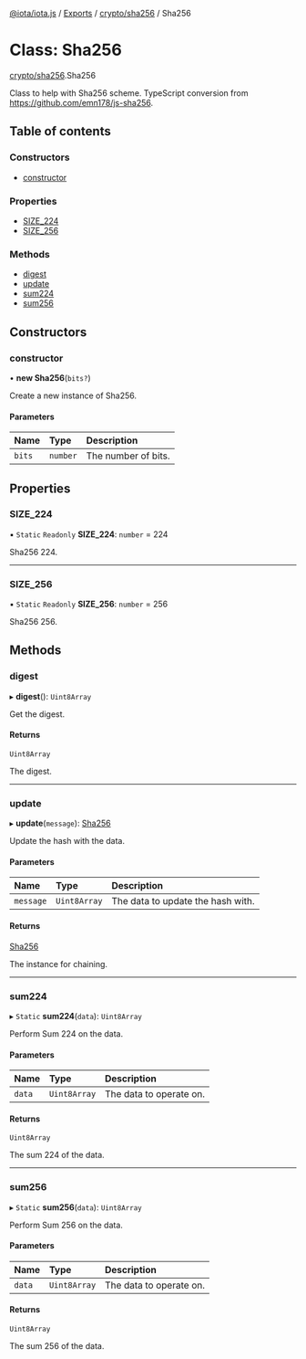 [@iota/iota.js](../README.md) / [Exports](../modules.md) / [crypto/sha256](../modules/crypto_sha256.md) / Sha256

# Class: Sha256

[crypto/sha256](../modules/crypto_sha256.md).Sha256

Class to help with Sha256 scheme.
TypeScript conversion from https://github.com/emn178/js-sha256.

## Table of contents

### Constructors

- [constructor](crypto_sha256.sha256.md#constructor)

### Properties

- [SIZE\_224](crypto_sha256.sha256.md#size_224)
- [SIZE\_256](crypto_sha256.sha256.md#size_256)

### Methods

- [digest](crypto_sha256.sha256.md#digest)
- [update](crypto_sha256.sha256.md#update)
- [sum224](crypto_sha256.sha256.md#sum224)
- [sum256](crypto_sha256.sha256.md#sum256)

## Constructors

### constructor

• **new Sha256**(`bits?`)

Create a new instance of Sha256.

#### Parameters

| Name | Type | Description |
| :------ | :------ | :------ |
| `bits` | `number` | The number of bits. |

## Properties

### SIZE\_224

▪ `Static` `Readonly` **SIZE\_224**: `number` = 224

Sha256 224.

___

### SIZE\_256

▪ `Static` `Readonly` **SIZE\_256**: `number` = 256

Sha256 256.

## Methods

### digest

▸ **digest**(): `Uint8Array`

Get the digest.

#### Returns

`Uint8Array`

The digest.

___

### update

▸ **update**(`message`): [Sha256](crypto_sha256.sha256.md)

Update the hash with the data.

#### Parameters

| Name | Type | Description |
| :------ | :------ | :------ |
| `message` | `Uint8Array` | The data to update the hash with. |

#### Returns

[Sha256](crypto_sha256.sha256.md)

The instance for chaining.

___

### sum224

▸ `Static` **sum224**(`data`): `Uint8Array`

Perform Sum 224 on the data.

#### Parameters

| Name | Type | Description |
| :------ | :------ | :------ |
| `data` | `Uint8Array` | The data to operate on. |

#### Returns

`Uint8Array`

The sum 224 of the data.

___

### sum256

▸ `Static` **sum256**(`data`): `Uint8Array`

Perform Sum 256 on the data.

#### Parameters

| Name | Type | Description |
| :------ | :------ | :------ |
| `data` | `Uint8Array` | The data to operate on. |

#### Returns

`Uint8Array`

The sum 256 of the data.
